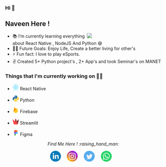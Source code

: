 
### Hi 👋

## Naveen Here !

<img align= "right" width= "240" src= "https://media.giphy.com/media/M9gbBd9nbDrOTu1Mqx/giphy.gif"/>

- 📚 I’m currently learning everything about React Native , NodeJS And Python 😅
- 💪🏼 Future Goals: Enjoy Life, Create a better living for other's 
- ⚡  Fun fact: I love to play eSports.
- ✌️ Created 5+ Python project's , 2+ App's and took Seminar's on MANET

### Things that I'm currently working on  👨‍💻 

 -  <img src="https://github.com/naveen5635/naveen5635/blob/main/Images/react.svg" alt="reactnative" width="20" height="20"/> React Native

 - <img src="https://github.com/naveen5635/naveen5635/blob/main/Images/Python-logo-notext.svg" alt="python" width="20" height="20"/> Python

 - <img src="https://github.com/naveen5635/naveen5635/blob/main/Images/firebase-icon.svg" alt="firebase" width="20" height="20"/> Firebase

 - <img src="https://github.com/naveen5635/naveen5635/blob/main/Images/stream.png" alt="stream" width="20" height="20"/> Streamlit
   
 - <img src="https://github.com/naveen5635/naveen5635/blob/main/Images/icons8-figma.svg" alt="figma" width="20" height="20"/> Figma

<p align="center"> 
  <i>Find Me Here ! :raising_hand_man: </i>
</p>

<p align="center">
  <a href="https://www.linkedin.com/in/naveen-joy-187887189/"><img src="https://github.com/naveen5635/naveen5635/blob/main/Images/linkedin-round.svg" width="35px" alt="LinkedIn"></a> &nbsp; &nbsp;
  <a href="https://www.instagram.com/nv33.n/"><img src="https://github.com/naveen5635/naveen5635/blob/main/Images/instagram-round.svg" width="35px" alt="Instagram"></a> &nbsp; &nbsp;
  <a href="#"><img src="https://github.com/naveen5635/naveen5635/blob/main/Images/twitter-round.svg" width="35px" alt="Twitter"></a> &nbsp; &nbsp;
  <a href="https://api.whatsapp.com/send?phone=+918943039471"><img src="https://github.com/naveen5635/naveen5635/blob/main/Images/whatsapp-round.svg" width="35px" alt="Whatsapp"></a> &nbsp; &nbsp;
</p>

<br />
<br />
